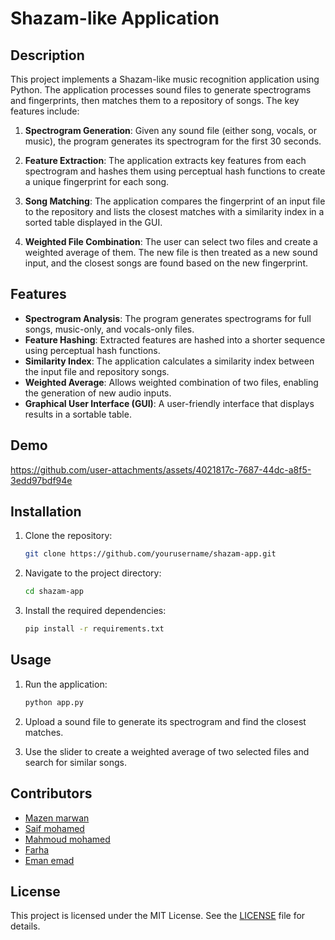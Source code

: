 # Shazam-like Application

## Description

This project implements a Shazam-like music recognition application using Python. The application processes sound files to generate spectrograms and fingerprints, then matches them to a repository of songs. The key features include:

1. **Spectrogram Generation**: Given any sound file (either song, vocals, or music), the program generates its spectrogram for the first 30 seconds.
   
2. **Feature Extraction**: The application extracts key features from each spectrogram and hashes them using perceptual hash functions to create a unique fingerprint for each song.

3. **Song Matching**: The application compares the fingerprint of an input file to the repository and lists the closest matches with a similarity index in a sorted table displayed in the GUI.

4. **Weighted File Combination**: The user can select two files and create a weighted average of them. The new file is then treated as a new sound input, and the closest songs are found based on the new fingerprint.

## Features

- **Spectrogram Analysis**: The program generates spectrograms for full songs, music-only, and vocals-only files.
- **Feature Hashing**: Extracted features are hashed into a shorter sequence using perceptual hash functions.
- **Similarity Index**: The application calculates a similarity index between the input file and repository songs.
- **Weighted Average**: Allows weighted combination of two files, enabling the generation of new audio inputs.
- **Graphical User Interface (GUI)**: A user-friendly interface that displays results in a sortable table.

## Demo



https://github.com/user-attachments/assets/4021817c-7687-44dc-a8f5-3edd97bdf94e





## Installation

1. Clone the repository:
    ```bash
    git clone https://github.com/yourusername/shazam-app.git
    ```

2. Navigate to the project directory:
    ```bash
    cd shazam-app
    ```

3. Install the required dependencies:
    ```bash
    pip install -r requirements.txt
    ```

## Usage

1. Run the application:
    ```bash
    python app.py
    ```

2. Upload a sound file to generate its spectrogram and find the closest matches.

3. Use the slider to create a weighted average of two selected files and search for similar songs.

## Contributors

- [Mazen marwan](https://github.com/Mazenmarwan023)
- [Saif mohamed](https://github.com/seiftaha)
- [Mahmoud mohamed](https://github.com/mahmoudmo22)
- [Farha](https://github.com/farha1010)
- [Eman emad](https://github.com/alyaaa20)



## License

This project is licensed under the MIT License. See the [LICENSE](LICENSE) file for details.

